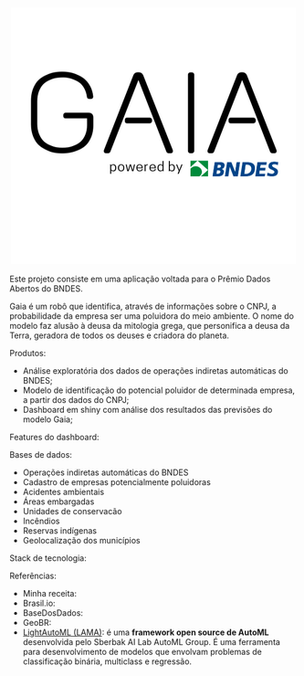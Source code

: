 <p align="center">
  <img width="500" height="450" src="https://github.com/pbizil/gaia_bndes/blob/main/gaia_bndes.png">
</p>

Este projeto consiste em uma aplicação voltada para o Prêmio Dados Abertos do BNDES. 

Gaia é um robô que identifica, através de informações sobre o CNPJ, a probabilidade da empresa ser uma poluidora do meio ambiente. O nome do modelo faz alusão à deusa da mitologia grega, que personifica a deusa da Terra, geradora de todos os deuses e criadora do planeta. 

Produtos:

- Análise exploratória dos dados de operações indiretas automáticas do BNDES;
- Modelo de identificação do potencial poluidor de determinada empresa, a partir dos dados do CNPJ;
- Dashboard em shiny com análise dos resultados das previsões do modelo Gaia;

Features do dashboard:


Bases de dados:

- Operações indiretas automáticas do BNDES
- Cadastro de empresas potencialmente poluidoras
- Acidentes ambientais
- Áreas embargadas 
- Unidades de conservacão 
- Incêndios
- Reservas indígenas
- Geolocalização dos municípios 

Stack de tecnologia:


Referências:

- Minha receita:
- Brasil.io:
- BaseDosDados:
- GeoBR:
- <a href=“https://github.com/sberbank-ai-lab/LightAutoML“>LightAutoML (LAMA)</a>: é uma **framework open source de AutoML** desenvolvida pelo Sberbak AI Lab AutoML Group. É uma ferramenta para desenvolvimento de modelos que envolvam problemas de classificação binária, multiclass e regressão. 





